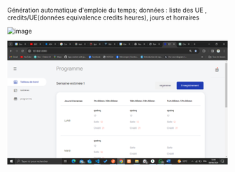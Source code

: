 Génération
automatique d'emploie
du temps; données :
liste des UE ,
credits/UE(données
equivalence credits
heures), jours et
horraires

![image](https://github.com/Djerade/Projet-Python/assets/70259653/4fc9cfb7-fcef-4951-ace5-38b6fdb6bd33)


![alt text](image-1.png)